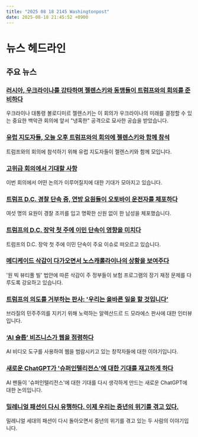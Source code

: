```yaml
---
title: "2025 08 18 2145 Washingtonpost"
date: 2025-08-18 21:45:52 +0900
---
```


# 뉴스 헤드라인
## 주요 뉴스
### [러시아, 우크라이나를 강타하며 젤렌스키와 동맹들이 트럼프와의 회의를 준비하다](https://www.washingtonpost.com/world/2025/08/18/ukraine-russia-zelensky-trump-meeting/)
  우크라이나 대통령 볼로디미르 젤렌스키는 이 회의가 우크라이나의 미래를 결정할 수 있는 중요한 백악관 회의에 앞서 "냉혹한" 공격으로 묘사한 공습을 받았습니다. 

### [유럽 지도자들, 오늘 오후 트럼프와의 회의에 젤렌스키와 함께 참석](https://www.washingtonpost.com/politics/2025/08/18/trump-zelensky-meeting-russia-ukraine/)
  트럼프와의 회의에 참석하기 위해 유럽 지도자들이 젤렌스키와 함께 모입니다. 

### [고위급 회의에서 기대할 사항](https://www.washingtonpost.com/world/2025/08/18/trump-ukraine-russia-europe/)
  이번 회의에서 어떤 논의가 이루어질지에 대한 기대가 모아지고 있습니다. 

### [트럼프 D.C. 경찰 단속 중, 연방 요원들이 오토바이 운전자를 체포하다](https://www.washingtonpost.com/dc-md-va/2025/08/17/dc-arrests-violent-takedown-immigration/)
  여섯 명의 요원이 경찰 조끼를 입고 명확한 신원 없이 한 남성을 체포했습니다. 

### [트럼프의 D.C. 장악 첫 주에 이민 단속이 영향을 미치다](https://www.washingtonpost.com/dc-md-va/2025/08/18/trump-dc-takeover-crime-immigration/)
  트럼프의 D.C. 장악 첫 주에 이민 단속이 주요 이슈로 떠오르고 있습니다. 

### [메디케이드 삭감이 다가오면서 노스캐롤라이나의 상황을 보여주다](https://www.washingtonpost.com/health/2025/08/17/north-carolina-medicaid-cuts/)
  '원 빅 뷰티풀 빌' 법안에 따른 삭감이 주 정부들이 보험 프로그램의 장기 재정 문제를 다루도록 강요하고 있습니다. 

### [트럼프의 의도를 거부하는 판사: '우리는 올바른 일을 할 것입니다'](https://www.washingtonpost.com/world/2025/08/18/brazil-moraes-judge-trump-bolsonaro/)
  브라질의 민주주의를 지키기 위해 노력하는 알렉산드르 드 모라에스 판사에 대한 인터뷰입니다. 

### [‘AI 슬롭’ 비즈니스가 웹을 점령하다](https://www.washingtonpost.com/technology/2025/08/17/ai-video-slop-creators/)
  AI 비디오 도구를 사용하여 웹을 범람시키고 있는 창작자들에 대한 이야기입니다. 

### [새로운 ChatGPT가 '슈퍼인텔리전스'에 대한 기대를 재고하게 하다](https://www.washingtonpost.com/technology/2025/08/17/openai-gpt5-chatgpt-superintelligence/)
  AI 팬들이 '슈퍼인텔리전스'에 대한 기대를 다시 생각하게 만드는 새로운 ChatGPT에 대한 논의입니다. 

### [밀레니얼 패션이 다시 유행하다. 이제 우리는 중년의 위기를 겪고 있다.](https://www.washingtonpost.com/style/fashion/2025/08/18/millennial-fashion-abercrombie-hollister-gap-mall/)
  밀레니얼 세대의 패션이 다시 돌아오면서 중년의 위기를 겪고 있는 두 사람의 이야기입니다.